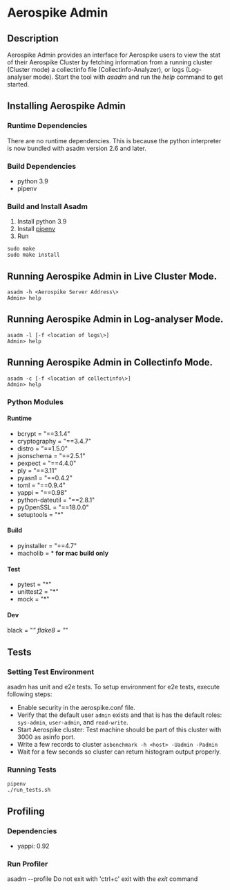 # Aerospike Admin
## Description
Aerospike Admin provides an interface for Aerospike users to view the stat
of their Aerospike Cluster by fetching information from a running cluster (Cluster mode) 
a collectinfo file (Collectinfo-Analyzer), or logs (Log-analyser mode).
Start the tool with *asadm* and run the *help* command to get started.

## Installing Aerospike Admin
### Runtime Dependencies
There are no runtime dependencies.  This is because the python interpreter is now 
bundled with asadm version 2.6 and later.

### Build Dependencies
- python 3.9
- pipenv

### Build and Install Asadm
1. Install python 3.9
2. Install [pipenv](https://pypi.org/project/pipenv/)
3. Run
```
sudo make
sudo make install
```

## Running Aerospike Admin in Live Cluster Mode.
```
asadm -h <Aerospike Server Address\>
Admin> help
```

## Running Aerospike Admin in Log-analyser Mode.
```
asadm -l [-f <location of logs\>]
Admin> help
```

## Running Aerospike Admin in Collectinfo Mode.
```
asadm -c [-f <location of collectinfo\>]
Admin> help
```


### Python Modules
#### Runtime
- bcrypt = "==3.1.4"
- cryptography = "==3.4.7"
- distro = "==1.5.0"
- jsonschema = "==2.5.1"
- pexpect = "==4.4.0"
- ply = "==3.11"
- pyasn1 = "==0.4.2"
- toml = "==0.9.4"
- yappi = "==0.98"
- python-dateutil = "==2.8.1"
- pyOpenSSL = "==18.0.0"
- setuptools = "*"

#### Build
- pyinstaller = "==4.7"
- macholib = * **for mac build only**

#### Test
- pytest = "*"
- unittest2 = "*"
- mock = "*"

#### Dev
black = "*"
flake8 = "*"

## Tests

### Setting Test Environment
asadm has unit and e2e tests. To setup environment for e2e tests, execute following steps:
- Enable security in the aerospike.conf file.
- Verify that the default user `admin` exists and that is has the default roles: `sys-admin`, `user-admin`, and `read-write`. 
- Start Aerospike cluster: Test machine should be part of this cluster with 3000 as asinfo port.
- Write a few records to cluster `asbenchmark -h <host> -Uadmin -Padmin`
- Wait for a few seconds so cluster can return histogram output properly.

### Running Tests
```
pipenv
./run_tests.sh
```

## Profiling
### Dependencies
- yappi: 0.92

### Run Profiler
asadm --profile
Do not exit with 'ctrl+c' exit with the *exit* command
